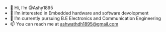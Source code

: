 - 👋 Hi, I’m @Ashy1895
- 👀 I’m interested in Embedded hardware and software devolopment
- 🌱 I’m currently pursuing B.E Electronics and Communication Engineering 
- 📫 You can reach me at ashwathdh1895@gmail.com

<!---
Ashy1895/Ashy1895 is a ✨ special ✨ repository because its `README.md` (this file) appears on your GitHub profile.
You can click the Preview link to take a look at your changes.
--->
